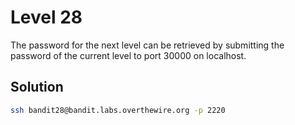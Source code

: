 # Level 28

The password for the next level can be retrieved by submitting the password of the current level to port 30000 on localhost.

## Solution

```bash
ssh bandit28@bandit.labs.overthewire.org -p 2220

```

